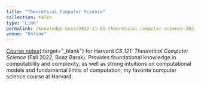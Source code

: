 ```yaml
---
title: "Theoretical Computer Science"
collection: talks
type: "Link"
permalink: /knowledge-base/2022-11-01-theoretical-computer-science-2022
venue: "Online"
---
```


[Course notes](https://nlyu1.github.io/files/CS121-Notes.pdf){:target="_blank"} for Harvard *CS 121: Theoretical Computer Science* (Fall 2022, Boaz Barak). Provides foundational knowledge in computability and complexity, as well as strong intuitions on computational models and fundamental limits of computation; my favorite computer science course at Harvard. 